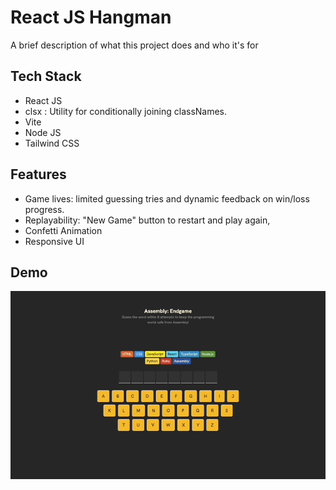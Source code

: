 # React JS Hangman

A brief description of what this project does and who it's for


## Tech Stack

- React JS
- clsx : Utility for conditionally joining classNames.
- Vite
- Node JS
- Tailwind CSS


## Features

- Game lives: limited guessing tries and dynamic feedback on win/loss progress.
- Replayability: "New Game" button to restart and play again,
- Confetti Animation
- Responsive UI


## Demo

![React Hangman Demo GIF](./demoHangman.gif)
